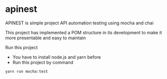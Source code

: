 # apinest

APINEST is simple project API automation testing using mocha and chai

This project has implemented a POM structure in its development to make it more presentable and easy to maintain

Run this project
* You have to install node.js and yarn before
* Run this project by command  
```bash
yarn run mocha:test
```

